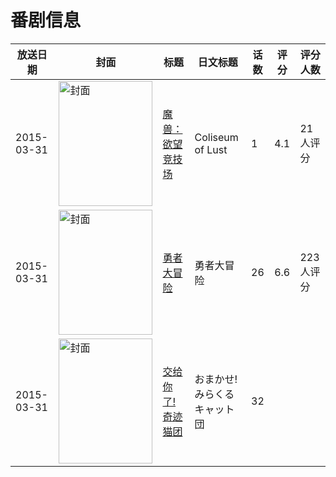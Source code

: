 # 番剧信息

|放送日期|封面|标题|日文标题|话数|评分|评分人数|
|---|---|---|---|---|---|---|
|2015-03-31|<img src="https://bangumi.tv/img/no_icon_subject.png" alt="封面" style="width:150px;height:200px;object-fit:cover;">|[魔兽：欲望竞技场](https://bangumi.tv/subject/256111)|Coliseum of Lust|1|4.1|21人评分|
|2015-03-31|<img src="https://lain.bgm.tv/pic/cover/c/09/0a/130364_43Ky4.jpg" alt="封面" style="width:150px;height:200px;object-fit:cover;">|[勇者大冒险](https://bangumi.tv/subject/130364)|勇者大冒险|26|6.6|223人评分|
|2015-03-31|<img src="https://lain.bgm.tv/pic/cover/c/ae/fc/207695_R9sJY.jpg" alt="封面" style="width:150px;height:200px;object-fit:cover;">|[交给你了!奇迹猫团](https://bangumi.tv/subject/207695)|おまかせ!みらくるキャット団|32|||
